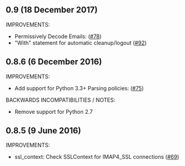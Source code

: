 ## 0.9 (18 December 2017)

IMPROVEMENTS:

 * Permissively Decode Emails: ([#78](https://github.com/martinrusev/imbox/pull/78))
 * "With" statement for automatic cleanup/logout ([#92](https://github.com/martinrusev/imbox/pull/92))
 


## 0.8.6 (6 December 2016)

IMPROVEMENTS:

 * Add support for Python 3.3+  Parsing policies: ([#75](https://github.com/martinrusev/imbox/pull/75))
 
BACKWARDS INCOMPATIBILITIES / NOTES:

  * Remove support for Python 2.7

## 0.8.5 (9 June 2016)


IMPROVEMENTS:

 * ssl_context: Check SSLContext for IMAP4_SSL connections  ([#69](https://github.com/martinrusev/imbox/pull/69))
